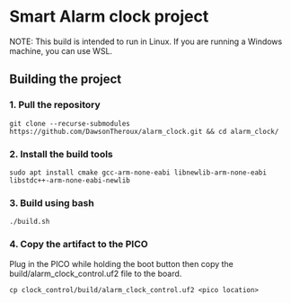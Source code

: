 # Smart Alarm clock project

NOTE: This build is intended to run in Linux. If you are running a Windows machine, you can use WSL.

## Building the project

### 1. Pull the repository
```
git clone --recurse-submodules https://github.com/DawsonTheroux/alarm_clock.git && cd alarm_clock/
```

### 2. Install the build tools
```
sudo apt install cmake gcc-arm-none-eabi libnewlib-arm-none-eabi libstdc++-arm-none-eabi-newlib
```

### 3. Build using bash
```
./build.sh
```

### 4. Copy the artifact to the PICO
 Plug in the PICO while holding the boot button then copy the build/alarm_clock_control.uf2 file to the board.
```
cp clock_control/build/alarm_clock_control.uf2 <pico location>
```
 
